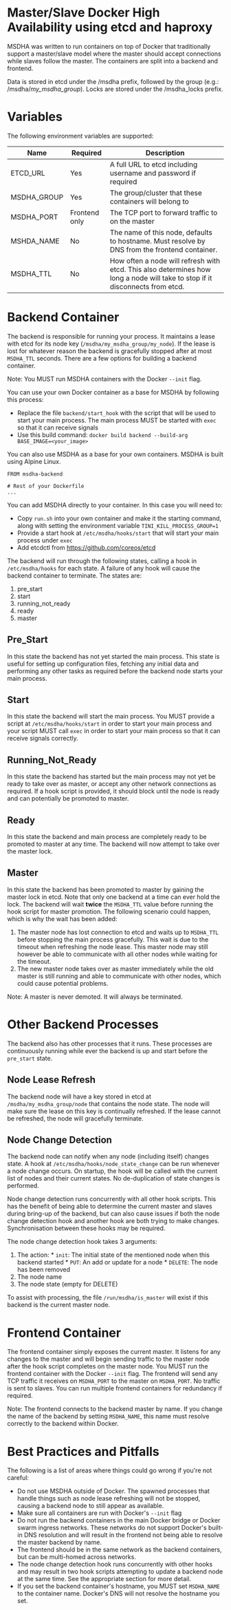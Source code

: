 Master/Slave Docker High Availability using etcd and haproxy
============================================================

MSDHA was written to run containers on top of Docker that traditionally support
a master/slave model where the master should accept connections while slaves
follow the master. The containers are split into a backend and frontend.

Data is stored in etcd under the /msdha prefix, followed by the group
(e.g.: /msdha/*my_msdha_group*). Locks are stored under the /msdha_locks prefix.

Variables
=========

The following environment variables are supported:

| Name        | Required      | Description |
|-------------|---------------|-------------|
| ETCD_URL    | Yes           | A full URL to etcd including username and password if required |
| MSDHA_GROUP | Yes           | The group/cluster that these containers will belong to |
| MSDHA_PORT  | Frontend only | The TCP port to forward traffic to on the master |
| MSHDA_NAME  | No            | The name of this node, defaults to hostname. Must resolve by DNS from the frontend container. |
| MSDHA_TTL   | No            | How often a node will refresh with etcd. This also determines how long a node will take to stop if it disconnects from etcd. |

Backend Container
=================

The backend is responsible for running your process. It maintains a lease with
etcd for its node key (`/msdha/my_msdha_group/my_node`). If the lease is lost for
whatever reason the backend is gracefully stopped after at most `MSDHA_TTL`
seconds. There are a few options for building a backend container.

Note: You MUST run MSDHA containers with the Docker `--init` flag.

You can use your own Docker container as a base for MSDHA by following this process:

  * Replace the file `backend/start_hook` with the script that will be used to
    start your main process. The main process MUST be started with `exec` so that
    it can receive signals
  * Use this build command: `docker build backend --build-arg BASE_IMAGE=<your_image>`


You can also use MSDHA as a base for your own containers. MSDHA is built using
Alpine Linux.

    FROM msdha-backend

    # Rest of your Dockerfile
    ...

You can add MSDHA directly to your container. In this case you will need to:

  * Copy `run.sh` into your own container and make it the starting command,
    along with setting the environment variable `TINI_KILL_PROCESS_GROUP=1`
  * Provide a start hook at `/etc/msdha/hooks/start` that will start your main
    process under `exec`
  * Add etcdctl from https://github.com/coreos/etcd

The backend will run through the following states, calling a hook in
`/etc/msdha/hooks` for each state. A failure of any hook will cause the backend
container to terminate. The states are:

  1. pre_start
  1. start
  1. running_not_ready
  1. ready
  1. master

Pre_Start
---------

In this state the backend has not yet started the main process. This state is
useful for setting up configuration files, fetching any initial data and
performing any other tasks as required before the backend node starts your main
process.

Start
-----

In this state the backend will start the main process. You MUST provide a script
at `/etc/msdha/hooks/start` in order to start your main process and your script
MUST call `exec` in order to start your main process so that it can receive signals
correctly.

Running_Not_Ready
-----------------

In this state the backend has started but the main process may not yet be ready
to take over as master, or accept any other network connections as required.
If a hook script is provided, it should block until the node is ready and can
potentially be promoted to master.

Ready
-----

In this state the backend and main process are completely ready to be promoted to
master at any time. The backend will now attempt to take over the master lock.

Master
------

In this state the backend has been promoted to master by gaining the master lock
in etcd. Note that only one backend at a time can ever hold the lock. The
backend will wait **twice** the `MSDHA_TTL` value before running the hook script
for master promotion. The following scenario could happen, which is why the wait
has been added:

  1. The master node has lost connection to etcd and waits up to `MSDHA_TTL`
     before stopping the main process gracefully. This wait is due to the timeout
     when refreshing the node lease. This master node may still however be able
     to communicate with all other nodes while waiting for the timeout.
  1. The new master node takes over as master immediately while the old master
     is still running and able to communicate with other nodes, which could cause
     potential problems.

Note: A master is never demoted. It will always be terminated.

Other Backend Processes
=======================

The backend also has other processes that it runs. These processes are continuously
running while ever the backend is up and start before the `pre_start` state.

Node Lease Refresh
------------------

The backend node will have a key stored in etcd at `/msdha/my_msdha_group/node`
that contains the node state. The node will make sure the lease on this key is
continually refreshed. If the lease cannot be refreshed, the node will gracefully
terminate.

Node Change Detection
---------------------

The backend node can notify when any node (including itself) changes state. A hook
at `/etc/msdha/hooks/node_state_change` can be run whenever a node change occurs.
On startup, the hook will be called with the current list of nodes and their
current states. No de-duplication of state changes is performed.

Node change detection runs concurrently with all other hook scripts. This has the
benefit of being able to determine the current master and slaves during bring-up
of the backend, but can also cause issues if both the node change detection hook
and another hook are both trying to make changes. Synchronisation between these
hooks may be required.

The node change detection hook takes 3 arguments:

  1. The action:
    * `init`: The initial state of the mentioned node when this backend started
    * `PUT`: An add or update for a node
    * `DELETE`: The node has been removed
  1. The node name
  1. The node state (empty for DELETE)

To assist with processing, the file `/run/msdha/is_master` will exist if this
backend is the current master node.

Frontend Container
==================

The frontend container simply exposes the current master. It listens for any
changes to the master and will begin sending traffic to the master node after
the hook script completes on the master node. You MUST run the frontend container
with the Docker `--init` flag. The frontend will send any TCP traffic it receives
on `MSDHA_PORT` to the master on `MSDHA_PORT`. No traffic is sent to slaves. You
can run multiple frontend containers for redundancy if required.

Note: The frontend connects to the backend master by name. If you change the name
of the backend by setting `MSDHA_NAME`, this name must resolve correctly to the
backend within Docker.

Best Practices and Pitfalls
===========================

The following is a list of areas where things could go wrong if you're not careful:

  * Do not use MSDHA outside of Docker. The spawned processes that handle things
    such as node lease refreshing will not be stopped, causing a backend node to
    still appear as available.
  * Make sure all containers are run with Docker's `--init` flag
  * Do not run the backend containers in the main Docker bridge or Docker swarm
    ingress networks. These networks do not support Docker's built-in DNS
    resolution and will result in the frontend not being able to resolve the
    master backend by name.
  * The frontend should be in the same network as the backend containers, but
    can be multi-homed across networks.
  * The node change detection hook runs concurrently with other hooks and may
    result in two hook scripts attempting to update a backend node at the same
    time. See the appropriate section for more detail.
  * If you set the backend container's hostname, you MUST set `MSDHA_NAME` to the
    container name. Docker's DNS will not resolve the hostname you set.
